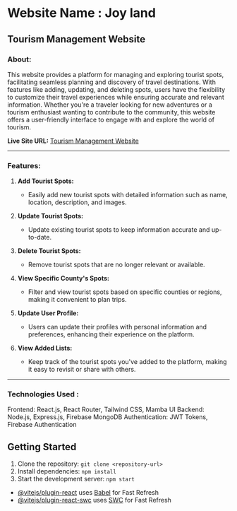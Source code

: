 # Website Name : Joy land

## Tourism Management Website

### About:
This website provides a platform for managing and exploring tourist spots, facilitating seamless planning and discovery of travel destinations. With features like adding, updating, and deleting spots, users have the flexibility to customize their travel experiences while ensuring accurate and relevant information. Whether you're a traveler looking for new adventures or a tourism enthusiast wanting to contribute to the community, this website offers a user-friendly interface to engage with and explore the world of tourism.

**Live Site URL:** [Tourism Management Website](https://tourism-management-websi-84dfd.web.app/)

---

### Features:

1. **Add Tourist Spots:**
   - Easily add new tourist spots with detailed information such as name, location, description, and images.

2. **Update Tourist Spots:**
   - Update existing tourist spots to keep information accurate and up-to-date.

3. **Delete Tourist Spots:**
   - Remove tourist spots that are no longer relevant or available.

4. **View Specific County's Spots:**
   - Filter and view tourist spots based on specific counties or regions, making it convenient to plan trips.

5. **Update User Profile:**
   - Users can update their profiles with personal information and preferences, enhancing their experience on the platform.

6. **View Added Lists:**
   - Keep track of the tourist spots you've added to the platform, making it easy to revisit or share with others.

---
### Technologies Used :
Frontend: React.js, React Router, Tailwind CSS, Mamba UI
Backend: Node.js, Express.js, Firebase MongoDB
Authentication: JWT Tokens, Firebase Authentication


## Getting Started

1. Clone the repository: `git clone <repository-url>`
2. Install dependencies: `npm install`
3. Start the development server: `npm start`




- [@vitejs/plugin-react](https://github.com/vitejs/vite-plugin-react/blob/main/packages/plugin-react/README.md) uses [Babel](https://babeljs.io/) for Fast Refresh
- [@vitejs/plugin-react-swc](https://github.com/vitejs/vite-plugin-react-swc) uses [SWC](https://swc.rs/) for Fast Refresh

